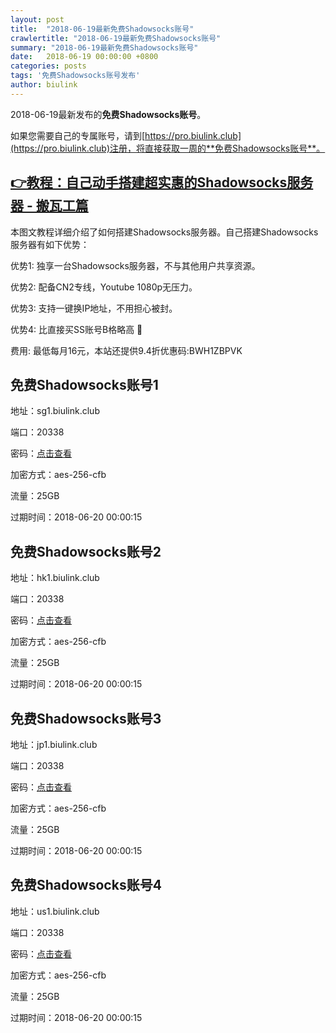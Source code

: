 ```yaml
---
layout: post
title:  "2018-06-19最新免费Shadowsocks账号"
crawlertitle: "2018-06-19最新免费Shadowsocks账号"
summary: "2018-06-19最新免费Shadowsocks账号"
date:   2018-06-19 00:00:00 +0800
categories: posts
tags: '免费Shadowsocks账号发布'
author: biulink
---
```


2018-06-19最新发布的**免费Shadowsocks账号**。

如果您需要自己的专属账号，请到[https://pro.biulink.club](https://pro.biulink.club)注册，将直接获取一周的**免费Shadowsocks账号**。

## [👉教程：自己动手搭建超实惠的Shadowsocks服务器 - 搬瓦工篇](https://github.com/Biulink/ShadowsocksTutorials/blob/master/%E6%95%99%E6%82%A8%E8%87%AA%E5%B7%B1%E5%8A%A8%E6%89%8B%E6%90%AD%E5%BB%BA%E8%B6%85%E5%AE%9E%E6%83%A0%E7%9A%84Shadowsocks%E6%9C%8D%E5%8A%A1%E5%99%A8%20-%20%E6%90%AC%E7%93%A6%E5%B7%A5%E7%AF%87.md)
  
  本图文教程详细介绍了如何搭建Shadowsocks服务器。自己搭建Shadowsocks服务器有如下优势：

  优势1: 独享一台Shadowsocks服务器，不与其他用户共享资源。

  优势2: 配备CN2专线，Youtube 1080p无压力。

  优势3: 支持一键换IP地址，不用担心被封。

  优势4: 比直接买SS账号B格略高 🙂

  费用: 最低每月16元，本站还提供9.4折优惠码:BWH1ZBPVK  
## 免费Shadowsocks账号1

地址：sg1.biulink.club

端口：20338

密码：[点击查看](https://github.com/Biulink/ShadowsocksTutorials/blob/master/publish/2018-06-19%E6%9C%80%E6%96%B0%E5%85%8D%E8%B4%B9Shadowsocks%E8%B4%A6%E5%8F%B7.md)

加密方式：aes-256-cfb

流量：25GB

过期时间：2018-06-20 00:00:15

## 免费Shadowsocks账号2

地址：hk1.biulink.club

端口：20338

密码：[点击查看](https://github.com/Biulink/ShadowsocksTutorials/blob/master/publish/2018-06-19%E6%9C%80%E6%96%B0%E5%85%8D%E8%B4%B9Shadowsocks%E8%B4%A6%E5%8F%B7.md)

加密方式：aes-256-cfb

流量：25GB

过期时间：2018-06-20 00:00:15

## 免费Shadowsocks账号3

地址：jp1.biulink.club

端口：20338

密码：[点击查看](https://github.com/Biulink/ShadowsocksTutorials/blob/master/publish/2018-06-19%E6%9C%80%E6%96%B0%E5%85%8D%E8%B4%B9Shadowsocks%E8%B4%A6%E5%8F%B7.md)

加密方式：aes-256-cfb

流量：25GB

过期时间：2018-06-20 00:00:15

## 免费Shadowsocks账号4

地址：us1.biulink.club

端口：20338

密码：[点击查看](https://github.com/Biulink/ShadowsocksTutorials/blob/master/publish/2018-06-19%E6%9C%80%E6%96%B0%E5%85%8D%E8%B4%B9Shadowsocks%E8%B4%A6%E5%8F%B7.md)

加密方式：aes-256-cfb

流量：25GB

过期时间：2018-06-20 00:00:15

